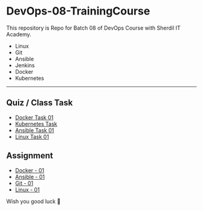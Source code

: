 # DevOps-08-TrainingCourse

This repository is Repo for Batch 08 of DevOps Course with Sherdil IT Academy.

- Linux 
- Git 
- Ansible 
- Jenkins 
- Docker
- Kubernetes 

 -------------------
 

## Quiz / Class Task

- [Docker Task 01](https://github.com/engineerbaz/DevOps-08-TrainingCourse/blob/main/LearningTask/Docker-ClassTask-01.md)
- [Kubernetes Task](https://github.com/engineerbaz/DevOps-08-TrainingCourse/blob/main/LearningTask/K8s-Task01.md)
- [Ansible Task 01](https://github.com/engineerbaz/DevOps-08-TrainingCourse/blob/main/LearningTask/Ansible-ClassTask-01.md) 
- [Linux Task 01](https://github.com/engineerbaz/DevOps-08-TrainingCourse/blob/main/LearningTask/Linux-ClassTask-01.md) 

## Assignment

- [Docker - 01](https://github.com/engineerbaz/DevOps-08-TrainingCourse/blob/main/LearningTask/Docker-Assignment-01.md)
- [Ansible - 01](https://github.com/engineerbaz/DevOps-08-TrainingCourse/blob/main/LearningTask/Ansible-Assignment-02.md)
- [Git - 01](https://github.com/engineerbaz/DevOps-08-TrainingCourse/blob/main/LearningTask/Git-Assignment-01.md)
- [Linux - 01](https://github.com/engineerbaz/DevOps-08-TrainingCourse/blob/main/LearningTask/Linux-Assignment-01.md)

Wish you good luck 🤞 
